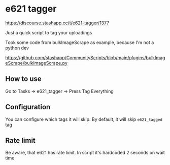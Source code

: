 # e621 tagger

https://discourse.stashapp.cc/t/e621-tagger/1377

Just a quick script to tag your uploadings

Took some code from bulkImageScrape as example, because I'm not a python dev

https://github.com/stashapp/CommunityScripts/blob/main/plugins/bulkImageScrape/bulkImageScrape.py

## How to use

Go to Tasks -> e621_tagger -> Press Tag Everything

## Configuration

You can configure which tags it will skip. By default, it will skip `e621_tagged` tag

## Rate limit

Be aware, that e621 has rate limit. In script it's hardcoded 2 seconds on wait time
